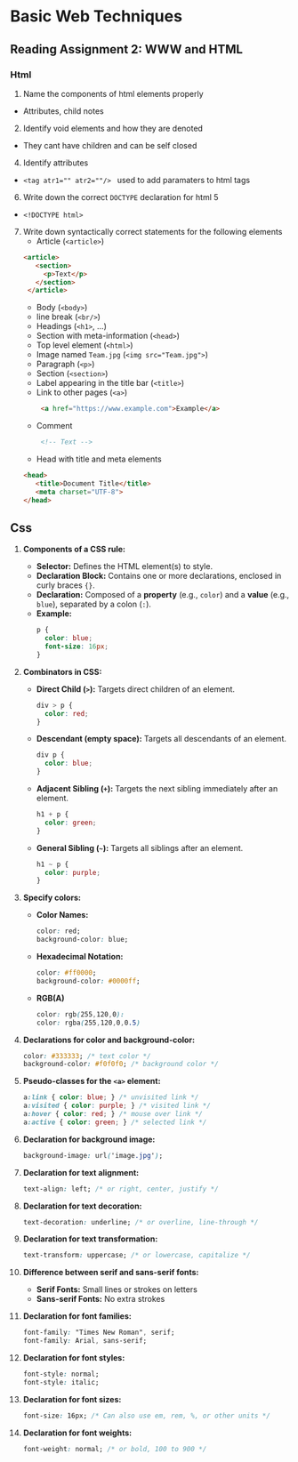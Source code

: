 # Basic Web Techniques

## Reading Assignment 2: WWW and HTML

### Html

1. Name the components of html elements properly
- Attributes, child notes
2. Identify void elements and how they are denoted
- They cant have children and can be self closed <tag/>
4. Identify attributes
- ```<tag atr1="" atr2=""/> ``` used to add paramaters to html tags
6. Write down the correct ``DOCTYPE`` declaration for html 5
- ```<!DOCTYPE html>```
7. Write down syntactically correct statements for the following elements
   - Article (``<article>``)
   ```html
   <article>
      <section>
        <p>Text</p>
      </section>
    </article>
   ```
   - Body (``<body>``)
   - line break (``<br/>``)
   - Headings (``<h1>``, ...)
   - Section with meta-information (``<head>``)
   - Top level element (``<html>``)
   - Image named ``Team.jpg`` (``<img src="Team.jpg">``)
   - Paragraph (``<p>``)
   - Section (``<section>``)
   - Label appearing in the title bar (``<title>``)
   - Link to other pages (``<a>``)
     ```html 
      <a href="https://www.example.com">Example</a> 
      ``` 
   - Comment     
     ```html
      <!-- Text --> 
      ```
   - Head with title and meta elements
   ```html
   <head>
      <title>Document Title</title>
      <meta charset="UTF-8">
   </head>
   ```

## Css

1. **Components of a CSS rule:**
   - **Selector:** Defines the HTML element(s) to style.
   - **Declaration Block:** Contains one or more declarations, enclosed in curly braces `{}`.
   - **Declaration:** Composed of a **property** (e.g., `color`) and a **value** (e.g., `blue`), separated by a colon (`:`).
   - **Example:**
     ```css
     p {
       color: blue;
       font-size: 16px;
     }
     ```

2. **Combinators in CSS:**
   - **Direct Child (`>`):** Targets direct children of an element.
     ```css
     div > p {
       color: red;
     }
     ```
   - **Descendant (empty space):** Targets all descendants of an element.
     ```css
     div p {
       color: blue;
     }
     ```
   - **Adjacent Sibling (`+`):** Targets the next sibling immediately after an element.
     ```css
     h1 + p {
       color: green;
     }
     ```
   - **General Sibling (`~`):** Targets all siblings after an element.
     ```css
     h1 ~ p {
       color: purple;
     }
     ```

3. **Specify colors:**
   - **Color Names:**
     ```css
     color: red;
     background-color: blue;
     ```
   - **Hexadecimal Notation:**
     ```css
     color: #ff0000;
     background-color: #0000ff;
     ```

   - **RGB(A)**
      ```css
      color: rgb(255,120,0):
      color: rgba(255,120,0,0.5)
      ```
4. **Declarations for color and background-color:**
   ```css
   color: #333333; /* text color */
   background-color: #f0f0f0; /* background color */
   ```

5. **Pseudo-classes for the `<a>` element:**
   ```css
   a:link { color: blue; } /* unvisited link */
   a:visited { color: purple; } /* visited link */
   a:hover { color: red; } /* mouse over link */
   a:active { color: green; } /* selected link */
   ```

6. **Declaration for background image:**
   ```css
   background-image: url('image.jpg');
   ```

7. **Declaration for text alignment:**
   ```css
   text-align: left; /* or right, center, justify */
   ```

8. **Declaration for text decoration:**
   ```css
   text-decoration: underline; /* or overline, line-through */
   ```

9. **Declaration for text transformation:**
   ```css
   text-transform: uppercase; /* or lowercase, capitalize */
   ```

10. **Difference between serif and sans-serif fonts:**
    - **Serif Fonts:** Small lines or strokes on letters
    - **Sans-serif Fonts:** No extra strokes

11. **Declaration for font families:**
    ```css
    font-family: "Times New Roman", serif;
    font-family: Arial, sans-serif;
    ```

12. **Declaration for font styles:**
    ```css
    font-style: normal;
    font-style: italic;
    ```

13. **Declaration for font sizes:**
    ```css
    font-size: 16px; /* Can also use em, rem, %, or other units */
    ```

14. **Declaration for font weights:**
    ```css
    font-weight: normal; /* or bold, 100 to 900 */
    ```